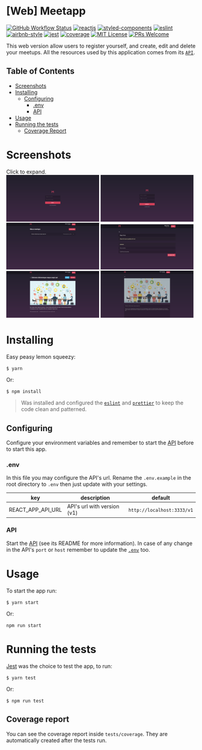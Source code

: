 # [Web] Meetapp
[![GitHub Workflow Status](https://img.shields.io/github/workflow/status/DiegoVictor/meetapp-web/Pipeline?logo=github&style=flat-square)](https://github.com/DiegoVictor/meetapp-web/actions)
[![reactjs](https://img.shields.io/badge/reactjs-18.2.0-61dafb?style=flat-square&logo=react)](https://reactjs.org/)
[![styled-components](https://img.shields.io/badge/styled_components-6.1.8-db7b86?style=flat-square&logo=styled-components)](https://styled-components.com/)
[![eslint](https://img.shields.io/badge/eslint-8.56.0-4b32c3?style=flat-square&logo=eslint)](https://eslint.org/)
[![airbnb-style](https://flat.badgen.net/badge/style-guide/airbnb/ff5a5f?icon=airbnb)](https://github.com/airbnb/javascript)
[![jest](https://img.shields.io/badge/jest-29.7.0-brightgreen?style=flat-square&logo=jest)](https://jestjs.io/)
[![coverage](https://img.shields.io/codecov/c/gh/DiegoVictor/meetapp-web?logo=codecov&style=flat-square)](https://codecov.io/gh/DiegoVictor/meetapp-web)
[![MIT License](https://img.shields.io/badge/license-MIT-green?style=flat-square)](https://github.com/DiegoVictor/meetapp-web/blob/master/LICENSE)
[![PRs Welcome](https://img.shields.io/badge/PRs-welcome-brightgreen.svg?style=flat-square)](http://makeapullrequest.com)

This web version allow users to register yourself, and create, edit and delete your meetups. All the resources used by this application comes from its [`API`](https://github.com/DiegoVictor/meetapp-api).

## Table of Contents
* [Screenshots](#screenshots)
* [Installing](#installing)
  * [Configuring](#configuring)
    * [.env](#env)
    * [API](#api)
* [Usage](#usage)
* [Running the tests](#running-the-tests)
  * [Coverage Report](#coverage-report)

# Screenshots
Click to expand.<br>
<img src="https://raw.githubusercontent.com/DiegoVictor/meetapp-web/main/screenshots/login.png" width="49%"/>
<img src="https://raw.githubusercontent.com/DiegoVictor/meetapp-web/main/screenshots/signup.png" width="49%"/>
<img src="https://raw.githubusercontent.com/DiegoVictor/meetapp-web/main/screenshots/dashboard.png" width="49%"/>
<img src="https://raw.githubusercontent.com/DiegoVictor/meetapp-web/main/screenshots/profile.png" width="49%"/>
<img src="https://raw.githubusercontent.com/DiegoVictor/meetapp-web/main/screenshots/details.png" width="49%"/>
<img src="https://raw.githubusercontent.com/DiegoVictor/meetapp-web/main/screenshots/edit.png" width="49%"/>

# Installing
Easy peasy lemon squeezy:
```
$ yarn
```
Or:
```
$ npm install
```
> Was installed and configured the [`eslint`](https://eslint.org/) and [`prettier`](https://prettier.io/) to keep the code clean and patterned.

## Configuring
Configure your environment variables and remember to start the [API](https://github.com/DiegoVictor/meetapp-api) before to start this app.

### .env
In this file you may configure the API's url. Rename the `.env.example` in the root directory to `.env` then just update with your settings.

key|description|default
---|---|---
REACT_APP_API_URL|API's url with version (v1)|`http://localhost:3333/v1`

### API
Start the [API](https://github.com/DiegoVictor/meetapp-api) (see its README for more information). In case of any change in the API's `port` or `host` remember to update the [`.env`](#env) too.


# Usage
To start the app run:
```
$ yarn start
```
Or:
```
npm run start
```

# Running the tests
[Jest](https://jestjs.io) was the choice to test the app, to run:
```
$ yarn test
```
Or:
```
$ npm run test
```

## Coverage report
You can see the coverage report inside `tests/coverage`. They are automatically created after the tests run.
